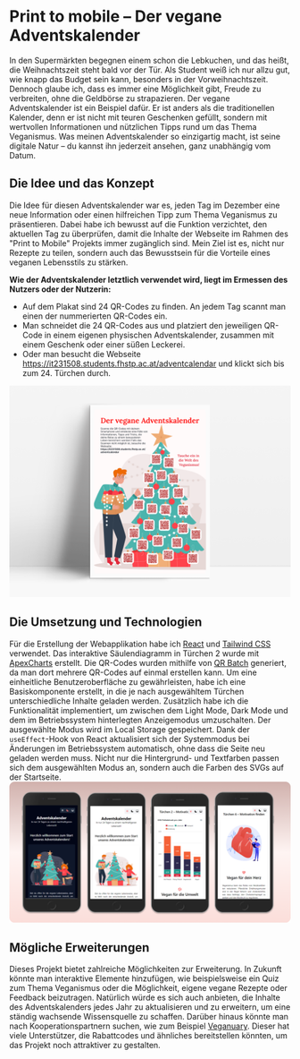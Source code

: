 # Print to mobile – Der vegane Adventskalender

In den Supermärkten begegnen einem schon die Lebkuchen, und das heißt, die Weihnachtszeit steht bald vor der Tür. Als Student weiß ich nur allzu gut, wie knapp das Budget sein kann, besonders in der Vorweihnachtszeit. Dennoch glaube ich, dass es immer eine Möglichkeit gibt, Freude zu verbreiten, ohne die Geldbörse zu strapazieren. Der vegane Adventskalender ist ein Beispiel dafür. Er ist anders als die traditionellen Kalender, denn er ist nicht mit teuren Geschenken gefüllt, sondern mit wertvollen Informationen und nützlichen Tipps rund um das Thema Veganismus. Was meinen Adventskalender so einzigartig macht, ist seine digitale Natur – du kannst ihn jederzeit ansehen, ganz unabhängig vom Datum.

## Die Idee und das Konzept
Die Idee für diesen Adventskalender war es, jeden Tag im Dezember eine neue Information oder einen hilfreichen Tipp zum Thema Veganismus zu präsentieren. Dabei habe ich bewusst auf die Funktion verzichtet, den aktuellen Tag zu überprüfen, damit die Inhalte der Webseite im Rahmen des "Print to Mobile" Projekts immer zugänglich sind. Mein Ziel ist es, nicht nur Rezepte zu teilen, sondern auch das Bewusstsein für die Vorteile eines veganen Lebensstils zu stärken.

**Wie der Adventskalender letztlich verwendet wird, liegt im Ermessen des Nutzers oder der Nutzerin:**
- Auf dem Plakat sind 24 QR-Codes zu finden. An jedem Tag scannt man einen der nummerierten QR-Codes ein.
- Man schneidet die 24 QR-Codes aus und platziert den jeweiligen QR-Code in einem eigenen physischen Adventskalender, zusammen mit einem Geschenk oder einer süßen Leckerei.
- Oder man besucht die Webseite https://it231508.students.fhstp.ac.at/adventcalendar und klickt sich bis zum 24. Türchen durch.
<img src="./public/assets/it231508-ptm-adventcalendar.png" alt="Adventskalender" title="Adventskalender" />


## Die Umsetzung und Technologien
Für die Erstellung der Webapplikation habe ich [React](https://react.dev/) und [Tailwind CSS](https://tailwindcss.com/) verwendet. Das interaktive Säulendiagramm in Türchen 2 wurde mit [ApexCharts](https://apexcharts.com/) erstellt. Die QR-Codes wurden mithilfe von [QR Batch](https://qrbatch.com/) generiert, da man dort mehrere QR-Codes auf einmal erstellen kann. Um eine einheitliche Benutzeroberfläche zu gewährleisten, habe ich eine Basiskomponente erstellt, in die je nach ausgewähltem Türchen unterschiedliche Inhalte geladen werden. Zusätzlich habe ich die Funktionalität implementiert, um zwischen dem Light Mode, Dark Mode und dem im Betriebssystem hinterlegten Anzeigemodus umzuschalten. Der ausgewählte Modus wird im Local Storage gespeichert. Dank der `useEffect`-Hook von React aktualisiert sich der Systemmodus bei Änderungen im Betriebssystem automatisch, ohne dass die Seite neu geladen werden muss. Nicht nur die Hintergrund- und Textfarben passen sich dem ausgewählten Modus an, sondern auch die Farben des SVGs auf der Startseite.
<img src="./public/assets/it231508-ptm-app.png" alt="Adventskalender-App" title="Adventskalender-App" />

## Mögliche Erweiterungen
Dieses Projekt bietet zahlreiche Möglichkeiten zur Erweiterung. In Zukunft könnte man interaktive Elemente hinzufügen, wie beispielsweise ein Quiz zum Thema Veganismus oder die Möglichkeit, eigene vegane Rezepte oder Feedback beizutragen. Natürlich würde es sich auch anbieten, die Inhalte des Adventskalenders jedes Jahr zu aktualisieren und zu erweitern, um eine ständig wachsende Wissensquelle zu schaffen. Darüber hinaus könnte man nach Kooperationspartnern suchen, wie zum Beispiel [Veganuary](https://veganuary.com/de/). Dieser hat viele Unterstützer, die Rabattcodes und ähnliches bereitstellen könnten, um das Projekt noch attraktiver zu gestalten.